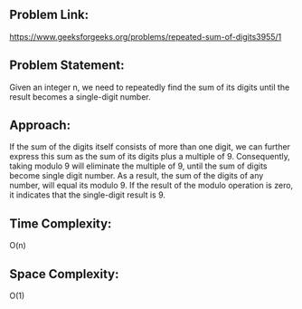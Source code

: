 ## Problem Link:
https://www.geeksforgeeks.org/problems/repeated-sum-of-digits3955/1
## Problem Statement: 
Given an integer n, we need to repeatedly find the sum of its digits until the result becomes a single-digit number.
## Approach:
If the sum of the digits itself consists of more than one digit, we can further express this sum as the sum of its digits plus a multiple of 9. Consequently, taking modulo 9 will eliminate the multiple of 9, until the sum of digits become single digit number.
As a result, the sum of the digits of any number, will equal its modulo 9. If the result of the modulo operation is zero, it indicates that the single-digit result is 9.
## Time Complexity: 
O(n) 
## Space Complexity: 
O(1)
